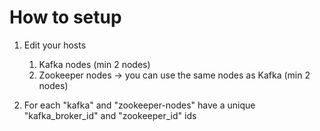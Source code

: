 # How to setup
1. Edit your hosts
   1. Kafka nodes  (min 2 nodes)
   2. Zookeeper nodes -> you can use the same nodes as Kafka (min 2 nodes)

2. For each "kafka" and "zookeeper-nodes" have a unique "kafka_broker_id" and "zookeeper_id" ids